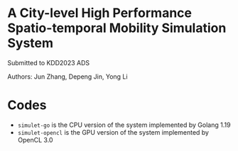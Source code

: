 # A City-level High Performance Spatio-temporal Mobility Simulation System
Submitted to KDD2023 ADS

Authors: Jun Zhang, Depeng Jin, Yong Li

# Codes

- `simulet-go` is the CPU version of the system implemented by Golang 1.19
- `simulet-opencl` is the GPU version of the system implemented by OpenCL 3.0
